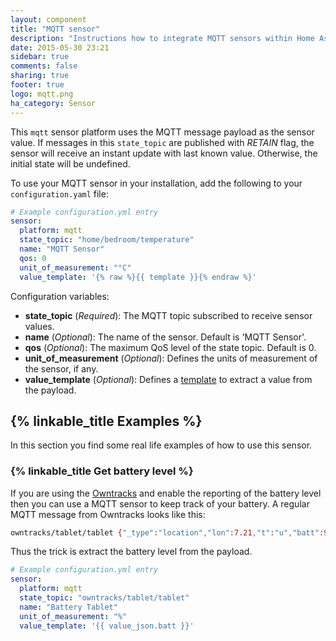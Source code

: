 ```yaml
---
layout: component
title: "MQTT sensor"
description: "Instructions how to integrate MQTT sensors within Home Assistant."
date: 2015-05-30 23:21
sidebar: true
comments: false
sharing: true
footer: true
logo: mqtt.png
ha_category: Sensor
---
```



This `mqtt` sensor platform uses the MQTT message payload as the sensor value. If messages in this `state_topic` are published with *RETAIN* flag, the sensor will receive an instant update with last known value. Otherwise, the initial state will be undefined.

To use your MQTT sensor in your installation, add the following to your `configuration.yaml` file:

```yaml
# Example configuration.yml entry
sensor:
  platform: mqtt
  state_topic: "home/bedroom/temperature"
  name: "MQTT Sensor"
  qos: 0
  unit_of_measurement: "°C"
  value_template: '{% raw %}{{ template }}{% endraw %}'
```

Configuration variables:

- **state_topic** (*Required*): The MQTT topic subscribed to receive sensor values.
- **name** (*Optional*): The name of the sensor. Default is 'MQTT Sensor'. 
- **qos** (*Optional*): The maximum QoS level of the state topic. Default is 0.
- **unit_of_measurement** (*Optional*): Defines the units of measurement of the sensor, if any.
- **value_template** (*Optional*): Defines a [template](/getting-started/templating/) to extract a value from the payload.

## {% linkable_title Examples %}

In this section you find some real life examples of how to use this sensor.

### {% linkable_title Get battery level %}

If you are using the [Owntracks](components/device_tracker.owntracks/) and enable the reporting of the battery level then you can use a MQTT sensor to keep track of your battery. A regular MQTT message from Owntracks looks like this: 

```bash
owntracks/tablet/tablet {"_type":"location","lon":7.21,"t":"u","batt":92,"tst":144995643,"tid":"ta","acc":27,"lat":46.12}
```

Thus the trick is extract the battery level from the payload.

```yaml
# Example configuration.yml entry
sensor:
  platform: mqtt
  state_topic: "owntracks/tablet/tablet"
  name: "Battery Tablet"
  unit_of_measurement: "%"
  value_template: '{{ value_json.batt }}'
```

